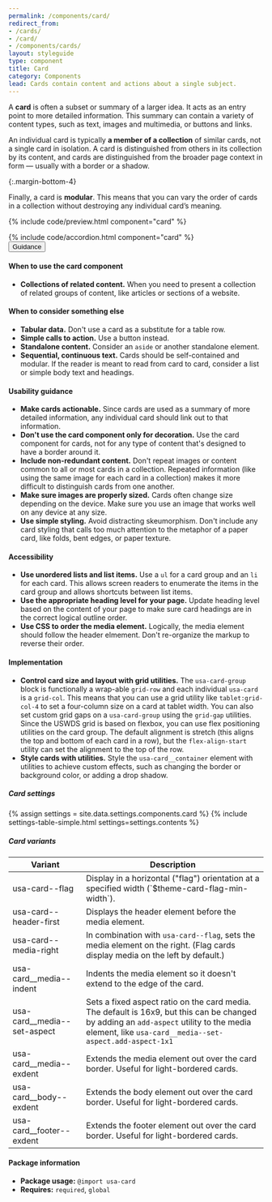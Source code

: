 ```yaml
---
permalink: /components/card/
redirect_from:
- /cards/
- /card/
- /components/cards/
layout: styleguide
type: component
title: Card
category: Components
lead: Cards contain content and actions about a single subject.
---
```


A **card** is often a subset or summary of a larger idea. It acts as an entry point to more detailed information. This summary can contain a variety of content types, such as text, images and multimedia, or buttons and links.

An individual card is typically **a member of a collection** of similar cards, not a single card in isolation. A card is distinguished from others in its collection by its content, and cards are distinguished from the broader page context in form — usually with a border or a shadow.

{:.margin-bottom-4}

Finally, a card is **modular**. This means that you can vary the order of cards in a collection without destroying any individual card’s meaning.

{% include code/preview.html component="card" %}
<section class="site-component-section">
  {% include code/accordion.html component="card" %}
  <div class="usa-accordion usa-accordion--bordered site-accordion-docs">
    <button class="usa-button-unstyled usa-accordion__button"
        aria-expanded="true" aria-controls="card-docs">
      Guidance
    </button>
    <div id="card-docs" aria-hidden="false" class="usa-accordion__content site-component-usage">
      <h4>When to use the card component</h4>
      <ul class="usa-content-list">
        <li>
            <strong>Collections of related content.</strong> When you need to present a collection of related groups of content, like articles or sections of a website.
        </li>
      </ul>
      <h4>When to consider something else</h4>
      <ul class="usa-content-list">
        <li>
          <strong>Tabular data.</strong> Don't use a card as a substitute for a table row.
        </li>
        <li>
          <strong>Simple calls to action.</strong> Use a button instead.
        </li>
        <li>
          <strong>Standalone content.</strong> Consider an <code>aside</code> or another standalone element.
        </li>
        <li>
          <strong>Sequential, continuous text.</strong> Cards should be self-contained and modular. If the reader is meant to read from card to card, consider a list or simple body text and headings.
        </li>
      </ul>
      <h4>Usability guidance</h4>
      <ul class="usa-content-list">
        <li>
          <strong>Make cards actionable.</strong> Since cards are used as a summary of more detailed information, any individual card should link out to that information.
        </li>
        <li>
          <strong>Don't use the card component only for decoration.</strong> Use the card component for cards, not for any type of content that's designed to have a border around it.
        </li>
        <li>
          <strong>Include non-redundant content.</strong> Don't repeat images or content common to all or most cards in a collection. Repeated information (like using the same image for each card in a collection) makes it more difficult to distinguish cards from one another.
        </li>
        <li>
          <strong>Make sure images are properly sized.</strong> Cards often change size depending on the device. Make sure you use an image that works well on any device at any size.
        </li>
        <li>
          <strong>Use simple styling.</strong> Avoid distracting skeumorphism. Don't include any card styling that calls too much attention to the metaphor of a paper card, like folds, bent edges, or paper texture.
        </li>
      </ul>
      <h4>Accessibility</h4>
      <ul class="usa-content-list">
        <li>
          <strong>Use unordered lists and list items.</strong> Use a <code>ul</code> for a card group and an <code>li</code> for each card. This allows screen readers to enumerate the items in the card group and allows shortcuts between list items.
        </li>
        <li>
          <strong>Use the appropriate heading level for your page.</strong> Update heading level based on the content of your page to make sure card headings are in the correct logical outline order.
        </li>
        <li>
          <strong>Use CSS to order the media element.</strong> Logically, the media element should follow the header elmement. Don't re-organize the markup to reverse their order.
        </li>
      </ul>
      <h4>Implementation</h4>
      <ul class="usa-content-list">
        <li><strong>Control card size and layout with grid utilities.</strong> The <code>usa-card-group</code> block is functionally a wrap-able <code>grid-row</code> and each individual <code>usa-card</code> is a <code>grid-col</code>. This means that you can use a grid utility like <code>tablet:grid-col-4</code> to set a four-column size on a card at tablet width. You can also set custom grid gaps on a <code>usa-card-group</code> using the <code>grid-gap</code> utilities. Since the USWDS grid is based on flexbox, you can use flex positioning utilities on the card group. The default alignment is stretch (this aligns the top and bottom of each card in a row), but the <code>flex-align-start</code> utility can set the alignment to the top of the row.</li>
        <li><strong>Style cards with utilities.</strong> Style the <code>usa-card__container</code> element with utilities to achieve custom effects, such as changing the border or background color, or adding a drop shadow.</li>
      </ul>
      <h5 id="component-settings">Card settings</h5>
      {% assign settings = site.data.settings.components.card %}
      {% include settings-table-simple.html
        settings=settings.contents
      %}
      <h5 id="component-variants">Card variants</h5>
      <table class="usa-table--borderless site-table-responsive site-table-simple" aria-labelledby="component-variants">
        <thead>
          <tr>
            <th scope="col" class="flex-6">Variant</th>
            <th scope="col" class="flex-6">Description</th>
          </tr>
        </thead>
        <tbody class="font-mono-2xs">
          <tr>
            <td data-title="Variant" class="flex-6">usa-card--flag</td>
            <td data-title="Description" class="flex-6">
              <span class="font-lang-3xs">Display in a horizontal ("flag") orientation at a specified width (`$theme-card-flag-min-width`).</span>
            </td>
          </tr>
          <tr>
            <td data-title="Variant" class="flex-6">usa-card--header-first</td>
            <td data-title="Description" class="flex-6">
              <span class="font-lang-3xs">Displays the header element before the media element.</span>
            </td>
          </tr>
          <tr>
            <td data-title="Variant" class="flex-6">usa-card--media-right</td>
            <td data-title="Description" class="flex-6">
              <span class="font-lang-3xs">
                In combination with <code>usa-card--flag</code>, sets the media
                element on the right. (Flag cards display media on the left by default.)
              </span>
            </td>
          </tr>
          <tr>
            <td data-title="Variant" class="flex-6">usa-card__media--indent</td>
            <td data-title="Description" class="flex-6">
              <span class="font-lang-3xs">
                Indents the media element so it doesn't extend to the edge of the card.
              </span>
            </td>
          </tr>
          <tr>
            <td data-title="Variant" class="flex-6">usa-card__media--set-aspect</td>
            <td data-title="Description" class="flex-6">
              <span class="font-lang-3xs">
                Sets a fixed aspect ratio on the card media. The default is 16x9,
                but this can be changed by adding an <code>add-aspect</code> utility
                to the media element, like <code>usa-card__media--set-aspect.add-aspect-1x1</code>
              </span>
            </td>
          </tr>
          <tr>
            <td data-title="Variant" class="flex-6">usa-card__media--exdent</td>
            <td data-title="Description" class="flex-6">
              <span class="font-lang-3xs">
                Extends the media element out over the card border.
                Useful for light-bordered cards.
              </span>
            </td>
          </tr>
          <tr>
            <td data-title="Variant" class="flex-6">usa-card__body--exdent</td>
            <td data-title="Description" class="flex-6">
              <span class="font-lang-3xs">
                Extends the body element out over the card border.
                Useful for light-bordered cards.
              </span>
            </td>
          </tr>
          <tr>
            <td data-title="Variant" class="flex-6">usa-card__footer--exdent</td>
            <td data-title="Description" class="flex-6">
              <span class="font-lang-3xs">
                Extends the footer element out over the card border.
                Useful for light-bordered cards.
              </span>
            </td>
          </tr>
        </tbody>
      </table>
      <h4 class="usa-heading">Package information</h4>
      <ul class="usa-content-list">
        <li>
          <strong>Package usage:</strong> <code>@import usa-card</code>
        </li>
        <li>
          <strong>Requires:</strong>
          <code>required</code>, <code>global</code>
        </li>
      </ul>
    </div>
  </div>
</section>
